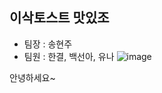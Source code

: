 ## 이삭토스트 맛있조
- 팀장 : 송현주
- 팀원 : 한결, 백선아, 유나
![image](https://github.com/user-attachments/assets/a861becc-c3ea-4e31-baea-df10f93b2baa)

안녕하세요~
